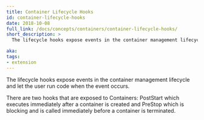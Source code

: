 ```yaml
---
title: Container Lifecycle Hooks
id: container-lifecycle-hooks
date: 2018-10-08
full_link: /docs/concepts/containers/container-lifecycle-hooks/
short_description: >
  The lifecycle hooks expose events in the container management lifecycle and let the user run code when the event occurs.

aka: 
tags:
- extension
---
```

  The lifecycle hooks expose events in the container management lifecycle and let the user run code when the event occurs.

<!--more--> 

There are two hooks that are exposed to Containers: PostStart which executes immediately after a container is created and PreStop which is blocking and is called immediately before a container is terminated.


